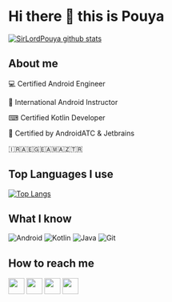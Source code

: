 # Hi there 👋 this is Pouya
[![SirLordPouya github stats](https://github-readme-stats.vercel.app/api?username=sirlordpouya&show_icons=true&theme=tokyonight)](https://github.com/SirLordPouya)

## About me
💻 Certified Android Engineer

🏫 International Android Instructor

⌨ Certified Kotlin Developer

📜 Certified by AndroidATC & Jetbrains

🇮🇷🇦🇪🇬🇪🇦🇲🇦🇿🇹🇷

## Top Languages I use
[![Top Langs](https://github-readme-stats.vercel.app/api/top-langs?username=sirlordpouya&show_icons=true&hide=css,html,c%23&theme=tokyonight&layout=compact)](https://github.com/SirLordPouya)

## What I know
![Android](https://www.vectorlogo.zone/logos/android/android-icon.svg)
![Kotlin](https://www.vectorlogo.zone/logos/kotlinlang/kotlinlang-icon.svg)
![Java](https://www.vectorlogo.zone/logos/java/java-icon.svg)
![Git](https://www.vectorlogo.zone/logos/git-scm/git-scm-icon.svg)

## How to reach me
[<img src="https://www.vectorlogo.zone/logos/twitter/twitter-tile.svg" width="32">](https://twitter.com/sirlordpouya)
[<img src="https://www.vectorlogo.zone/logos/instagram/instagram-tile.svg" width="32">](https://www.instagram.com/sirlordpouya)
[<img src="https://www.vectorlogo.zone/logos/telegram/telegram-tile.svg" width="32">](http://t.me/sirlordpouya)
[<img src="https://www.vectorlogo.zone/logos/linkedin/linkedin-tile.svg" width="32">](https://linkedin.com/in/pouyaheydari/)
